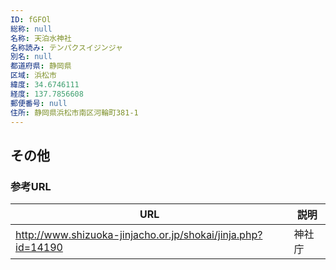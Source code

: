 ```yaml
---
ID: fGFOl
総称: null
名称: 天泊水神社
名称読み: テンパクスイジンジャ
別名: null
都道府県: 静岡県
区域: 浜松市
緯度: 34.6746111
経度: 137.7856608
郵便番号: null
住所: 静岡県浜松市南区河輪町381-1
---
```


## その他

### 参考URL

| URL                                                          | 説明   |
| ------------------------------------------------------------ | ------ |
| http://www.shizuoka-jinjacho.or.jp/shokai/jinja.php?id=14190 | 神社庁 |
